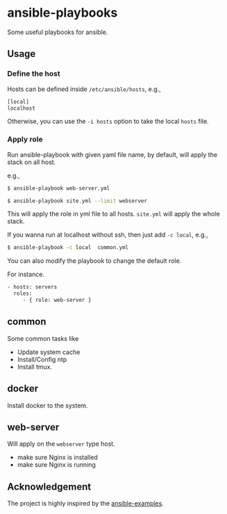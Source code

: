 # ansible-playbooks
Some useful playbooks for ansible.

## Usage

### Define the host

Hosts can be defined inside `/etc/ansible/hosts`, e.g.,
```sh
[local]
localhost
```

Otherwise, you can use the `-i hosts` option to take the local `hosts` file.

### Apply role
Run ansible-playbook with given yaml file name, by default, will apply the
stack on all host.

e.g.,

```sh
$ ansible-playbook web-server.yml
```

```sh
$ ansible-playbook site.yml --limit webserver
```

This will apply the role in yml file to all hosts. `site.yml` will apply the
whole stack.

If you wanna run at localhost without ssh, then just add `-c local`, e.g.,
```sh
$ ansible-playbook -c local  common.yml
```

You can also modify the playbook to change the default role.

For instance.
```sh
- hosts: servers
  roles:
     - { role: web-server }
```

## common
Some common tasks like
* Update system cache
* Install/Config ntp
* Install tmux.

## docker
Install docker to the system.

## web-server
Will apply on the `webserver` type host.

* make sure Nginx is installed
* make sure Nginx is running


## Acknowledgement
The project is highly inspired by the [ansible-examples](https://github.com/ansible/ansible-examples).
